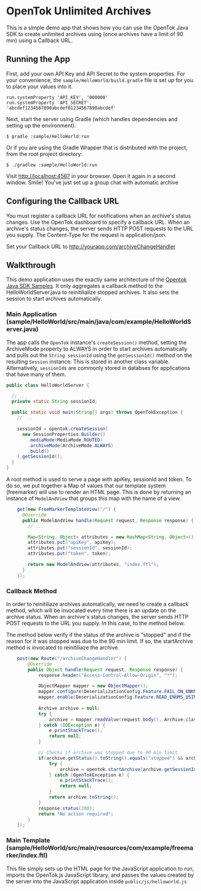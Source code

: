 # OpenTok Unlimited Archives

This is a simple demo app that shows how you can use the OpenTok Java SDK to create unlimited archives using (once archives have a limit of 90 min) using a Callback URL.

## Running the App

First, add your own API Key and API Secret to the system properties. For your convenience, the
`sample/HelloWorld/build.gradle` file is set up for you to place your values into it.

```
run.systemProperty 'API_KEY', '000000'
run.systemProperty 'API_SECRET', 'abcdef1234567890abcdef01234567890abcdef'
```

Next, start the server using Gradle (which handles dependencies and setting up the environment).

```
$ gradle :sample/HelloWorld:run
```

Or if you are using the Gradle Wrapper that is distributed with the project, from the root project
directory:

```
$ ./gradlew :sample/HelloWorld:run
```

Visit <http://localhost:4567> in your browser. Open it again in a second window. Smile! You've just
set up a group chat with automatic archive

## Configuring the Callback URL

You must register a callback URL for notifications when an archive's status changes. Use the OpenTok
dashboard to specify a callback URL. When an archive's status changes, the server sends HTTP POST
requests to the URL you supply. The Content-Type for the request is application/json.

Set your Callback URL to <http://yourapp.com/archiveChangeHandler>

## Walkthrough

This demo application uses the exactly same architecture of the [Opentok Java SDK Samples](https://github.com/opentok/Opentok-Java-SDK). It only aggregates a callback method to the HelloWorldServer.java to reinitilialize
stopped archives. It also sets the session to start archives automatically.

### Main Application (sample/HelloWorld/src/main/java/com/example/HelloWorldServer.java)


The app calls the `OpenTok` instance's `createSession()` method, setting the ArchiveMode
property to ALWAYS in order to start archives automatically and pulls out the
`String sessionId` using the `getSessionId()` method on the resulting `Session` instance. This is
stored in another class variable. Alternatively, `sessionId`s are commonly stored in databses for
applications that have many of them.

```java
public class HelloWorldServer {

  // ...
  private static String sessionId;

  public static void main(String[] args) throws OpenTokException {
    // ...

    sessionId = opentok.createSession(
      new SessionProperties.Builder()
        .mediaMode(MediaMode.ROUTED)
        .archiveMode(ArchiveMode.ALWAYS)
        .build()
    ).getSessionId();
  }
}
```

A root method is used to serve a page with apiKey, sessionId and token. To do so, we put together a
Map of values that our template system (freemarker) will use to render an HTML page. This is done by
returning an instance of `ModelAndView` that groups this map with the name of a view.

```java
    get(new FreeMarkerTemplateView("/") {
      @Override
      public ModelAndView handle(Request request, Response response) {
        // ...

        Map<String, Object> attributes = new HashMap<String, Object>();
        attributes.put("apiKey", apiKey);
        attributes.put("sessionId", sessionId);
        attributes.put("token", token);

        return new ModelAndView(attributes, "index.ftl");
      }
    });
```

### Callback Method

In order to reinitiliaze archives automatically, we need to create a callback method, which will
be invocated every time there is an update on the archive status. When an archive's status changes,
the server sends HTTP POST requests to the URL you supply. In this case, to the method below.

The method below verify if the status of the archive is "stopped" and if the reason for it was stopped
was due to the 90 min limit. If so, the startArchive method is invocated to reinitiliaze the archive.

```java
    post(new Route("/archiveChangeHandler") {
        @Override
        public Object handle(Request request, Response response) {
            response.header("Access-Control-Allow-Origin", "*");

            ObjectMapper mapper = new ObjectMapper();
            mapper.configure(DeserializationConfig.Feature.FAIL_ON_UNKNOWN_PROPERTIES, false);
            mapper.enable(DeserializationConfig.Feature.READ_ENUMS_USING_TO_STRING);
            
            Archive archive = null;
            try {
                archive = mapper.readValue(request.body(), Archive.class);
            } catch (IOException e) {
                e.printStackTrace();
                return null;
            }

            // Checks if archive was stopped due to 90 min limit
            if(archive.getStatus().toString().equals("stopped") && archive.getReason().toString().equals("90 mins exceeded")) {
                try {
                    archive = opentok.startArchive(archive.getSessionId());
                } catch (OpenTokException e) {
                    e.printStackTrace();
                    return null;
                }
                return archive.toString();
            }
            response.status(200);
            return "No action required";
        }
    });
```

### Main Template (sample/HelloWorld/src/main/resources/com/example/freemarker/index.ftl)

This file simply sets up the HTML page for the JavaScript application to run, imports the OpenTok.js
JavaScript library, and passes the values created by the server into the JavaScript application
inside `public/js/helloworld.js`
